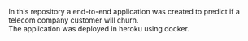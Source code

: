 In this repository a end-to-end application was created to predict if a telecom company customer will churn. <br>
The application was deployed in heroku using docker.
